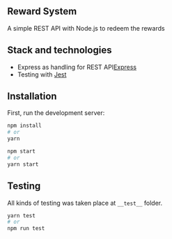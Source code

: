 ## Reward System

A simple REST API with Node.js to redeem the rewards

## Stack and technologies

- Express as handling for REST API[Express](https://expressjs.com/)
- Testing with [Jest](https://jestjs.io/)

## Installation

First, run the development server:

```bash
npm install
# or
yarn

npm start
# or
yarn start
```

## Testing

All kinds of testing was taken place at `__test__` folder.

```bash
yarn test
# or
npm run test
```

